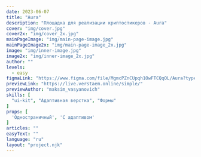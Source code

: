 ```yaml
---
date: 2023-06-07
title: "Aura"
description: "Площадка для реализации криптостикеров - Aura"
cover: "img/cover.jpg"
cover2x: "img/cover_2x.jpg"
mainPageImage: "img/main-page-image.jpg"
mainPageImage2x: "img/main-page-image_2x.jpg"
image: "img/inner-image.jpg"
image2x: "img/inner-image_2x.jpg"
author: ""
levels:
  - easy
figmaLink: "https://www.figma.com/file/MgmcPZnCUpqh1OwFTCQqOL/Aura?type=design&node-id=1%3A1577&t=HgbBSYSxvravYiTN-1"
previewLink: "https://live.verstaem.online/simple/"
previewAuthor: "maksim_vasyanovich"
skills: [
  "ui-kit", "Адаптивная верстка", "Формы"
]
props: [
  'Одностраничный', 'С адаптивом'
]
articles: ""
easyText: ""
language: "ru"
layout: "project.njk"
---
```


